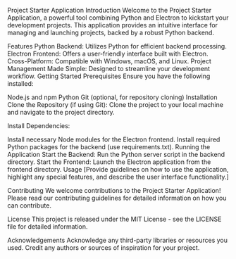 Project Starter Application
Introduction
Welcome to the Project Starter Application, a powerful tool combining Python and Electron to kickstart your development projects. This application provides an intuitive interface for managing and launching projects, backed by a robust Python backend.

Features
Python Backend: Utilizes Python for efficient backend processing.
Electron Frontend: Offers a user-friendly interface built with Electron.
Cross-Platform: Compatible with Windows, macOS, and Linux.
Project Management Made Simple: Designed to streamline your development workflow.
Getting Started
Prerequisites
Ensure you have the following installed:

Node.js and npm
Python
Git (optional, for repository cloning)
Installation
Clone the Repository (if using Git): Clone the project to your local machine and navigate to the project directory.

Install Dependencies:

Install necessary Node modules for the Electron frontend.
Install required Python packages for the backend (use requirements.txt).
Running the Application
Start the Backend: Run the Python server script in the backend directory.
Start the Frontend: Launch the Electron application from the frontend directory.
Usage
[Provide guidelines on how to use the application, highlight any special features, and describe the user interface functionality.]

Contributing
We welcome contributions to the Project Starter Application! Please read our contributing guidelines for detailed information on how you can contribute.

License
This project is released under the MIT License - see the LICENSE file for detailed information.

Acknowledgements
Acknowledge any third-party libraries or resources you used.
Credit any authors or sources of inspiration for your project.
